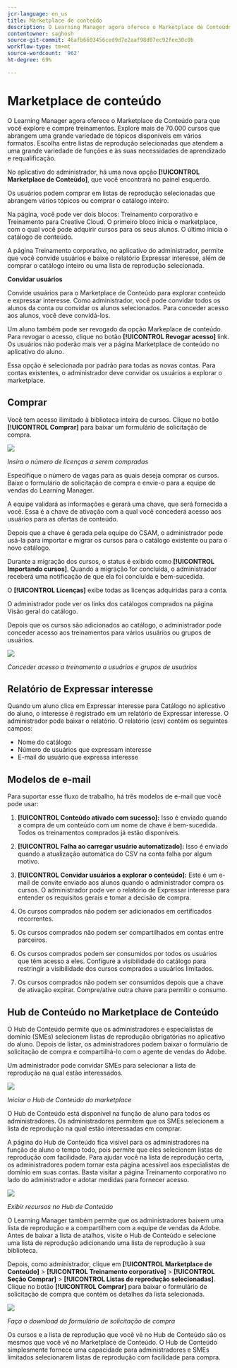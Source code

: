 ```yaml
---
jcr-language: en_us
title: Marketplace de conteúdo
description: O Learning Manager agora oferece o Marketplace de Conteúdo para que você explore e compre treinamentos. Explore mais de 70.000 cursos que abrangem uma grande variedade de tópicos disponíveis em vários formatos. Escolha entre listas de reprodução selecionadas que atendem a uma grande variedade de funções e às suas necessidades de aprendizado e requalificação.
contentowner: saghosh
source-git-commit: 46afb6603456ced9d7e2aaf98d07ec92fee30c0b
workflow-type: tm+mt
source-wordcount: '962'
ht-degree: 69%

---
```




# Marketplace de conteúdo

O Learning Manager agora oferece o Marketplace de Conteúdo para que você explore e compre treinamentos. Explore mais de 70.000 cursos que abrangem uma grande variedade de tópicos disponíveis em vários formatos. Escolha entre listas de reprodução selecionadas que atendem a uma grande variedade de funções e às suas necessidades de aprendizado e requalificação.

No aplicativo do administrador, há uma nova opção **[!UICONTROL Marketplace de Conteúdo]**, que você encontrará no painel esquerdo.

Os usuários podem comprar em listas de reprodução selecionadas que abrangem vários tópicos ou comprar o catálogo inteiro.

Na página, você pode ver dois blocos: Treinamento corporativo e Treinamento para Creative Cloud. O primeiro bloco inicia o marketplace, com o qual você pode adquirir cursos para os seus alunos. O último inicia o catálogo de conteúdo.

A página Treinamento corporativo, no aplicativo do administrador, permite que você convide usuários e baixe o relatório Expressar interesse, além de comprar o catálogo inteiro ou uma lista de reprodução selecionada.

**Convidar usuários**

Convide usuários para o Marketplace de Conteúdo para explorar conteúdo e expressar interesse. Como administrador, você pode convidar todos os alunos da conta ou convidar os alunos selecionados. Para conceder acesso aos alunos, você deve convidá-los.

Um aluno também pode ser revogado da opção Markeplace de conteúdo. Para revogar o acesso, clique no botão **[!UICONTROL Revogar acesso]** link.  Os usuários não poderão mais ver a página Marketplace de conteúdo no aplicativo do aluno.

Essa opção é selecionada por padrão para todas as novas contas. Para contas existentes, o administrador deve convidar os usuários a explorar o marketplace.

## Comprar

Você tem acesso ilimitado à biblioteca inteira de cursos. Clique no botão **[!UICONTROL Comprar]** para baixar um formulário de solicitação de compra.

![](assets/purchase-request.png)

*Insira o número de licenças a serem compradas*

Especifique o número de vagas para as quais deseja comprar os cursos. Baixe o formulário de solicitação de compra e envie-o para a equipe de vendas do Learning Manager.

A equipe validará as informações e gerará uma chave, que será fornecida a você. Essa é a chave de ativação com a qual você concederá acesso aos usuários para as ofertas de conteúdo.

Depois que a chave é gerada pela equipe do CSAM, o administrador pode usá-la para importar e migrar os cursos para o catálogo existente ou para o novo catálogo.

Durante a migração dos cursos, o status é exibido como **[!UICONTROL Importando cursos]**. Quando a migração for concluída, o administrador receberá uma notificação de que ela foi concluída e bem-sucedida.

O **[!UICONTROL Licenças]** exibe todas as licenças adquiridas para a conta.

O administrador pode ver os links dos catálogos comprados na página Visão geral do catálogo.

Depois que os cursos são adicionados ao catálogo, o administrador pode conceder acesso aos treinamentos para vários usuários ou grupos de usuários.

![](assets/licenses.png)

*Conceder acesso a treinamento a usuários e grupos de usuários*

## Relatório de Expressar interesse

Quando um aluno clica em Expressar interesse para Catálogo no aplicativo do aluno, o interesse é registrado em um relatório de Expressar interesse. O administrador pode baixar o relatório. O relatório (csv) contém os seguintes campos:

* Nome do catálogo
* Número de usuários que expressam interesse
* E-mail do usuário que expressa interesse

## Modelos de e-mail

Para suportar esse fluxo de trabalho, há três modelos de e-mail que você pode usar:

1. **[!UICONTROL Conteúdo ativado com sucesso]:** Isso é enviado quando a compra de um conteúdo com um nome de chave é bem-sucedida. Todos os treinamentos comprados já estão disponíveis.
1. **[!UICONTROL Falha ao carregar usuário automatizado]:** Isso é enviado quando a atualização automática do CSV na conta falha por algum motivo.
1. **[!UICONTROL Convidar usuários a explorar o conteúdo]:** Este é um e-mail de convite enviado aos alunos quando o administrador compra os cursos. O administrador pode ver o relatório de Expressar interesse para entender os requisitos gerais e tomar a decisão de compra.

1. Os cursos comprados não podem ser adicionados em certificados recorrentes.
1. Os cursos comprados não podem ser compartilhados em contas entre parceiros.
1. Os cursos comprados podem ser consumidos por todos os usuários que têm acesso a eles. Configure a visibilidade do catálogo para restringir a visibilidade dos cursos comprados a usuários limitados.
1. Os cursos comprados não podem ser consumidos depois que a chave de ativação expirar. Compre/ative outra chave para permitir o consumo.

## Hub de Conteúdo no Marketplace de Conteúdo

O Hub de Conteúdo permite que os administradores e especialistas de domínio (SMEs) selecionem listas de reprodução obrigatórias no aplicativo do aluno. Depois de listar, os administradores podem baixar o formulário de solicitação de compra e compartilhá-lo com o agente de vendas do Adobe.

Um administrador pode convidar SMEs para selecionar a lista de reprodução na qual estão interessados.

![](assets/content-hub.png)

*Iniciar o Hub de Conteúdo do marketplace*

O Hub de Conteúdo está disponível na função de aluno para todos os administradores. Os administradores permitem que os SMEs selecionem a lista de reprodução na qual estão interessadas em comprar.

A página do Hub de Conteúdo fica visível para os administradores na função de aluno o tempo todo, pois permite que eles selecionem listas de reprodução com facilidade. Para ajudar você na lista de reprodução certa, os administradores podem tornar esta página acessível aos especialistas de domínio em suas contas. Basta visitar a página Treinamento corporativo no lado do administrador e adotar medidas para fornecer acesso.

![](assets/content-hub-resources.png)

*Exibir recursos no Hub de Conteúdo*

O Learning Manager também permite que os administradores baixem uma lista de reprodução e a compartilhem com a equipe de vendas da Adobe. Antes de baixar a lista de atalhos, visite o Hub de Conteúdo e selecione uma lista de reprodução adicionando uma lista de reprodução à sua biblioteca.

Depois, como administrador, clique em **[!UICONTROL Marketplace de Conteúdo]** > **[!UICONTROL Treinamento corporativo]** > **[!UICONTROL Seção Comprar]** > **[!UICONTROL Listas de reprodução selecionadas]**. Clique no botão **[!UICONTROL Comprar]** para baixar o formulário de solicitação de compra que contém os detalhes da lista selecionada.

![](assets/download-purchase-request.png)

*Faça o download do formulário de solicitação de compra*

Os cursos e a lista de reprodução que você vê no Hub de Conteúdo são os mesmos que você vê no Marketplace de Conteúdo. O Hub de Conteúdo simplesmente fornece uma capacidade para administradores e SMEs limitados selecionarem listas de reprodução com facilidade para compra.
